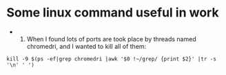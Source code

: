 # Some linux command useful in work


- 1. When I found lots of ports are took place by threads named chromedri, and I wanted to kill all of them:
```
kill -9 $(ps -ef|grep chromedri |awk '$0 !~/grep/ {print $2}' |tr -s '\n' ' ')
```
